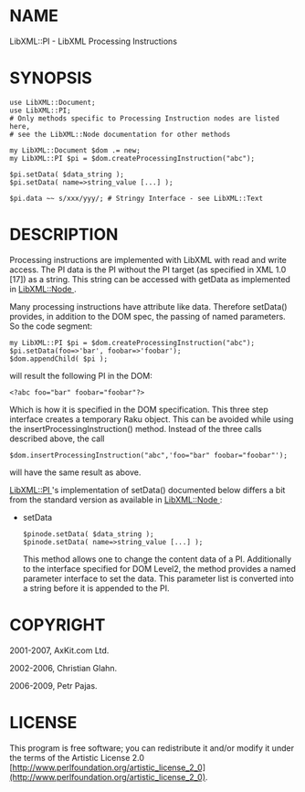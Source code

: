 NAME
====

LibXML::PI - LibXML Processing Instructions

SYNOPSIS
========

    use LibXML::Document;
    use LibXML::PI;
    # Only methods specific to Processing Instruction nodes are listed here,
    # see the LibXML::Node documentation for other methods

    my LibXML::Document $dom .= new;
    my LibXML::PI $pi = $dom.createProcessingInstruction("abc");

    $pi.setData( $data_string );
    $pi.setData( name=>string_value [...] );

    $pi.data ~~ s/xxx/yyy/; # Stringy Interface - see LibXML::Text

DESCRIPTION
===========

Processing instructions are implemented with LibXML with read and write access. The PI data is the PI without the PI target (as specified in XML 1.0 [17]) as a string. This string can be accessed with getData as implemented in [LibXML::Node ](https://libxml-raku.github.io/LibXML-raku/Node ).

Many processing instructions have attribute like data. Therefore setData() provides, in addition to the DOM spec, the passing of named parameters. So the code segment:

    my LibXML::PI $pi = $dom.createProcessingInstruction("abc");
    $pi.setData(foo=>'bar', foobar=>'foobar');
    $dom.appendChild( $pi );

will result the following PI in the DOM:

    <?abc foo="bar" foobar="foobar"?>

Which is how it is specified in the DOM specification. This three step interface creates a temporary Raku object. This can be avoided while using the insertProcessingInstruction() method. Instead of the three calls described above, the call

    $dom.insertProcessingInstruction("abc",'foo="bar" foobar="foobar"');

will have the same result as above.

[LibXML::PI ](https://libxml-raku.github.io/LibXML-raku/PI )'s implementation of setData() documented below differs a bit from the standard version as available in [LibXML::Node ](https://libxml-raku.github.io/LibXML-raku/Node ):

  * setData

        $pinode.setData( $data_string );
        $pinode.setData( name=>string_value [...] );

    This method allows one to change the content data of a PI. Additionally to the interface specified for DOM Level2, the method provides a named parameter interface to set the data. This parameter list is converted into a string before it is appended to the PI.

COPYRIGHT
=========

2001-2007, AxKit.com Ltd.

2002-2006, Christian Glahn.

2006-2009, Petr Pajas.

LICENSE
=======

This program is free software; you can redistribute it and/or modify it under the terms of the Artistic License 2.0 [http://www.perlfoundation.org/artistic_license_2_0](http://www.perlfoundation.org/artistic_license_2_0).

